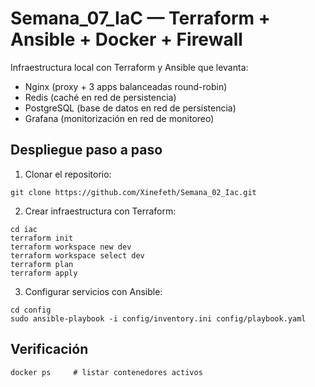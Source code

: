 # Semana_07_IaC — Terraform + Ansible + Docker + Firewall

Infraestructura local con Terraform y Ansible que levanta:

- Nginx (proxy + 3 apps balanceadas round-robin)  
- Redis (caché en red de persistencia)  
- PostgreSQL (base de datos en red de persistencia)  
- Grafana (monitorización en red de monitoreo)


## Despliegue paso a paso

1) Clonar el repositorio:
```
git clone https://github.com/Xinefeth/Semana_02_Iac.git
```

2) Crear infraestructura con Terraform:
```
cd iac
terraform init
terraform workspace new dev 
terraform workspace select dev
terraform plan
terraform apply
```
3) Configurar servicios con Ansible:
```
cd config
sudo ansible-playbook -i config/inventory.ini config/playbook.yaml
```

## Verificación
```
docker ps     # listar contenedores activos
```
